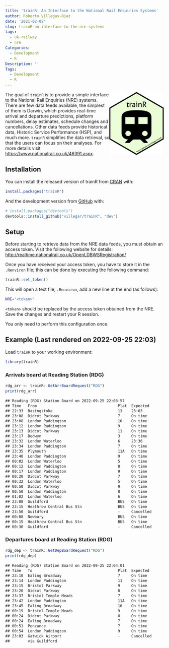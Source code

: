 ```yaml
---
title: 'trainR: An Interface to the National Rail Enquiries Systems'
author: Roberto Villegas-Diaz
date: '2021-02-08'
slug: trainR-an-interface-to-the-nre-systems
tags:
  - uk-railway
  - nre
Categories:
  - Development
  - R
Description: ''
Tags:
  - Development
  - R
---
```


<img src="https://raw.githubusercontent.com/villegar/trainR/main/inst/images/logo.png" alt="logo" align="right" height=200px/>

The goal of `trainR` is to provide a simple interface to the 
National Rail Enquiries (NRE) systems. There are few data feeds 
available, the simplest of them is Darwin, which provides real-time 
arrival and departure predictions, platform numbers, delay estimates, 
schedule changes and cancellations. Other data feeds provide historical 
data, Historic Service Performance (HSP), and much more. `trainR` 
simplifies the data retrieval, so that the users can focus on their 
analyses. For more details visit 
https://www.nationalrail.co.uk/46391.aspx.

## Installation

You can install the released version of trainR from [CRAN](https://CRAN.R-project.org) with:

``` r
install.packages("trainR")
```

And the development version from [GitHub](https://github.com/) with:

``` r
# install.packages("devtools")
devtools::install_github("villegar/trainR", "dev")
```

## Setup
Before starting to retrieve data from the NRE data feeds, you must obtain an access token. 
Visit the following website for details: http://realtime.nationalrail.co.uk/OpenLDBWSRegistration/

Once you have received your access token, you have to store it in the `.Renviron` file; this can be 
done by executing the following command:


```r
trainR::set_token()
```

This will open a text file, `.Renviron`, add a new line at the end (as follows):

```bash
NRE="<token>"
```

`<token>` should be replaced by the access token obtained from the NRE. Save the changes and restart 
your R session.

You only need to perform this configuration once.

## Example (Last rendered on 2022-09-25 22:03)

Load `trainR` to your working environment:

```r
library(trainR)
```

### Arrivals board at Reading Station (RDG)


```r
rdg_arr <- trainR::GetArrBoardRequest("RDG")
print(rdg_arr)
```

```
## Reading (RDG) Station Board on 2022-09-25 22:03:57
## Time   From                                    Plat  Expected
## 22:33  Basingstoke                             13    23:03
## 23:08  Didcot Parkway                          7     On time
## 23:08  London Paddington                       10    On time
## 23:12  London Paddington                       9     On time
## 23:13  Didcot Parkway                          11    On time
## 23:17  Bedwyn                                  3     On time
## 23:32  London Waterloo                         6     23:36
## 23:34  London Paddington                       7     On time
## 23:35  Plymouth                                11A   On time
## 23:40  London Paddington                       9     On time
## 00:02  London Waterloo                         5     On time
## 00:12  London Paddington                       8     On time
## 00:17  London Paddington                       9     On time
## 00:20  Didcot Parkway                          7     On time
## 00:32  London Waterloo                         5     On time
## 00:50  Didcot Parkway                          9     On time
## 00:50  London Paddington                       8     On time
## 01:02  London Waterloo                         6     On time
## 23:08  Guildford                               BUS   On time
## 23:15  Heathrow Central Bus Stn                BUS   On time
## 23:50  Guildford                               -     Cancelled
## 00:08  Newbury                                 BUS   On time
## 00:15  Heathrow Central Bus Stn                BUS   On time
## 00:30  Guildford                               -     Cancelled
```

### Departures board at Reading Station (RDG)


```r
rdg_dep <- trainR::GetDepBoardRequest("RDG")
print(rdg_dep)
```

```
## Reading (RDG) Station Board on 2022-09-25 22:04:01
## Time   To                                      Plat  Expected
## 23:10  Ealing Broadway                         7     On time
## 23:14  London Paddington                       11    On time
## 23:15  Bristol Parkway                         9     On time
## 23:20  Didcot Parkway                          8     On time
## 23:37  Bristol Temple Meads                    7     On time
## 23:42  London Paddington                       11A   On time
## 23:45  Ealing Broadway                         10    On time
## 00:19  Bristol Temple Meads                    9     On time
## 00:24  Didcot Parkway                          8     On time
## 00:24  Ealing Broadway                         7     On time
## 00:51  Penzance                                7     On time
## 00:54  London Paddington                       9     On time
## 23:03  Gatwick Airport                         -     Cancelled
##        via Guildford
```
